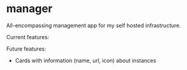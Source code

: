 # manager
All-encompassing management app for my self hosted infrastructure.

Current features:

Future features:
  - Cards with information (name, url, icon) about instances
